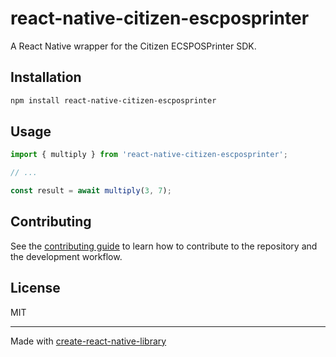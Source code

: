# react-native-citizen-escposprinter

A React Native wrapper for the Citizen ECSPOSPrinter SDK.

## Installation

```sh
npm install react-native-citizen-escposprinter
```

## Usage

```js
import { multiply } from 'react-native-citizen-escposprinter';

// ...

const result = await multiply(3, 7);
```

## Contributing

See the [contributing guide](CONTRIBUTING.md) to learn how to contribute to the repository and the development workflow.

## License

MIT

---

Made with [create-react-native-library](https://github.com/callstack/react-native-builder-bob)
